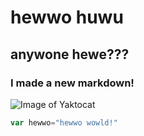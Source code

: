 # hewwo huwu
## anywone hewe???
### I made a new markdown!
![Image of Yaktocat](https://octodex.github.com/images/yaktocat.png)

``` javascript
var hewwo="hewwo wowld!"
```

